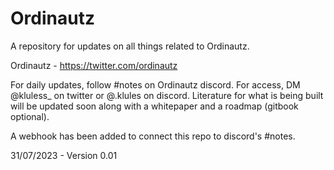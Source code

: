 # Ordinautz

A repository for updates on all things related to Ordinautz. 

Ordinautz - https://twitter.com/ordinautz


For daily updates, follow #notes on Ordinautz discord. For access, DM @kluless_ on twitter or @.klules on discord.
Literature for what is being built will be updated soon along with a whitepaper and a roadmap (gitbook optional).

A webhook has been added to connect this repo to discord's #notes.

31/07/2023 - Version 0.01
